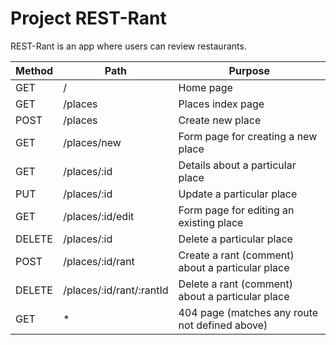 # Project REST-Rant

REST-Rant is an app where users can review restaurants.

| Method | Path                     | Purpose                                          |
|--------|--------------------------|--------------------------------------------------|
|   GET  |             /            | Home page                                        |
|   GET  |          /places         | Places index page                                |
|  POST  |          /places         | Create new place                                 |
|   GET  |        /places/new       | Form page for creating a new place               |
|   GET  |        /places/:id       | Details about a particular place                 |
|   PUT  |        /places/:id       | Update a particular place                        |
|   GET  |     /places/:id/edit     | Form page for editing an existing place          |
| DELETE |        /places/:id       | Delete a particular place                        |
|  POST  |     /places/:id/rant     | Create a rant (comment) about a particular place |
| DELETE | /places/:id/rant/:rantId | Delete a rant (comment) about a particular place |
|   GET  |             *            | 404 page (matches any route not defined above)   |